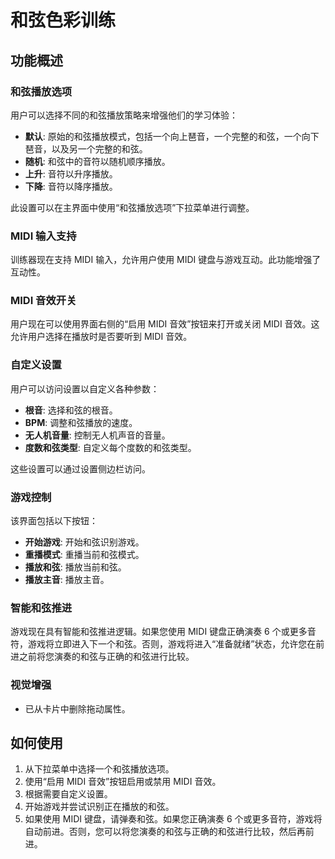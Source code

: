 # 和弦色彩训练

## 功能概述

### 和弦播放选项

用户可以选择不同的和弦播放策略来增强他们的学习体验：

*   **默认**: 原始的和弦播放模式，包括一个向上琶音，一个完整的和弦，一个向下琶音，以及另一个完整的和弦。
*   **随机**: 和弦中的音符以随机顺序播放。
*   **上升**: 音符以升序播放。
*   **下降**: 音符以降序播放。

此设置可以在主界面中使用“和弦播放选项”下拉菜单进行调整。

### MIDI 输入支持

训练器现在支持 MIDI 输入，允许用户使用 MIDI 键盘与游戏互动。此功能增强了互动性。

### MIDI 音效开关

用户现在可以使用界面右侧的“启用 MIDI 音效”按钮来打开或关闭 MIDI 音效。这允许用户选择在播放时是否要听到 MIDI 音效。

### 自定义设置

用户可以访问设置以自定义各种参数：

*   **根音**: 选择和弦的根音。
*   **BPM**: 调整和弦播放的速度。
*   **无人机音量**: 控制无人机声音的音量。
*   **度数和弦类型**: 自定义每个度数的和弦类型。

这些设置可以通过设置侧边栏访问。

### 游戏控制

该界面包括以下按钮：

*   **开始游戏**: 开始和弦识别游戏。
*   **重播模式**: 重播当前和弦模式。
*   **播放和弦**: 播放当前和弦。
*   **播放主音**: 播放主音。

### 智能和弦推进

游戏现在具有智能和弦推进逻辑。如果您使用 MIDI 键盘正确演奏 6 个或更多音符，游戏将立即进入下一个和弦。否则，游戏将进入“准备就绪”状态，允许您在前进之前将您演奏的和弦与正确的和弦进行比较。

### 视觉增强

*   已从卡片中删除拖动属性。

## 如何使用

1.  从下拉菜单中选择一个和弦播放选项。
2.  使用“启用 MIDI 音效”按钮启用或禁用 MIDI 音效。
3.  根据需要自定义设置。
4.  开始游戏并尝试识别正在播放的和弦。
5.  如果使用 MIDI 键盘，请弹奏和弦。如果您正确演奏 6 个或更多音符，游戏将自动前进。否则，您可以将您演奏的和弦与正确的和弦进行比较，然后再前进。
